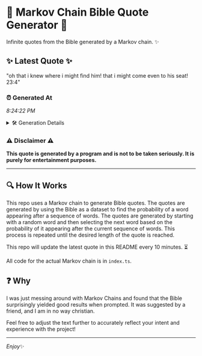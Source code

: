 # 📖 Markov Chain Bible Quote Generator 📖

Infinite quotes from the Bible generated by a Markov chain. ✨

## ✨ Latest Quote ✨
"oh that i knew where i might find him! that i might come even to his seat! 23:4"

### ⏰ Generated At
*8:24:22 PM*

<details>
    <summary>🛠️ Generation Details</summary>
    <p>
        <strong>🌱 Seed:</strong> oh<br>
        <strong>🔄 Iterations:</strong> 17<br>
        <strong>📜 Context History:</strong><br>[ oh ]: that<br>[ oh, that ]: i<br>[ oh, that, i ]: knew<br>[ oh, that, i, knew ]: where<br>[ oh, that, i, knew, where ]: i<br>[ oh, that, i, knew, where, i ]: might<br>[ that, i, knew, where, i, might ]: find<br>[ i, knew, where, i, might, find ]: him!<br>[ knew, where, i, might, find, him! ]: that<br>[ where, i, might, find, him!, that ]: i<br>[ i, might, find, him!, that, i ]: might<br>[ might, find, him!, that, i, might ]: come<br>[ find, him!, that, i, might, come ]: even<br>[ him!, that, i, might, come, even ]: to<br>[ that, i, might, come, even, to ]: his<br>[ i, might, come, even, to, his ]: seat!<br>[ might, come, even, to, his, seat! ]: 23:4<br>
    </p>
</details>

### ⚠️ Disclaimer ⚠️
**This quote is generated by a program and is not to be taken seriously. It is purely for entertainment purposes.**

---

## 🔍 How It Works

This repo uses a Markov chain to generate Bible quotes. The quotes are generated by using the Bible as a dataset to find the probability of a word appearing after a sequence of words. The quotes are generated by starting with a random word and then selecting the next word based on the probability of it appearing after the current sequence of words. This process is repeated until the desired length of the quote is reached.

This repo will update the latest quote in this README every 10 minutes. ⏳

All code for the actual Markov chain is in `index.ts`.

## ❓ Why

I was just messing around with Markov Chains and found that the Bible surprisingly yielded good results when prompted. 
It was suggested by a friend, and I am in no way christian.

Feel free to adjust the text further to accurately reflect your intent and experience with the project!

---

*Enjoy*✨

